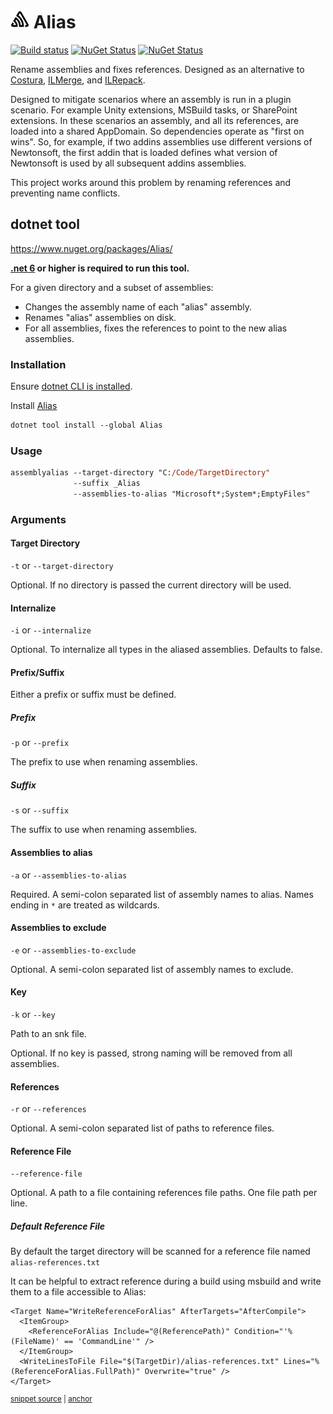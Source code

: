 # <img src='/src/icon.png' height='30px'> Alias

[![Build status](https://ci.appveyor.com/api/projects/status/s3agb6fiax7pgwls/branch/main?svg=true)](https://ci.appveyor.com/project/SimonCropp/dotnet-assembly-alias)
[![NuGet Status](https://img.shields.io/nuget/v/Alias.svg?label=Alias%20nuget)](https://www.nuget.org/packages/Alias/)
[![NuGet Status](https://img.shields.io/nuget/v/Alias.Lib.svg?label=Alias.Lib%20nuget)](https://www.nuget.org/packages/Alias.Lib/)

Rename assemblies and fixes references. Designed as an alternative to [Costura](https://github.com/Fody/Costura), [ILMerge](https://github.com/dotnet/ILMerge), and [ILRepack](https://github.com/gluck/il-repack).

Designed to mitigate scenarios where an assembly is run in a plugin scenario. For example Unity extensions, MSBuild tasks, or SharePoint extensions. In these scenarios an assembly, and all its references, are loaded into a shared AppDomain. So dependencies operate as "first on wins". So, for example, if two addins assemblies use different versions of Newtonsoft, the first addin that is loaded defines what version of Newtonsoft is used by all subsequent addins assemblies.

This project works around this problem by renaming references and preventing name conflicts.


## dotnet tool

https://www.nuget.org/packages/Alias/

**[.net 6](https://dotnet.microsoft.com/download/dotnet/6.0) or higher is required to run this tool.**

For a given directory and a subset of assemblies:

 * Changes the assembly name of each "alias" assembly.
 * Renames "alias" assemblies on disk.
 * For all assemblies, fixes the references to point to the new alias assemblies.


### Installation

Ensure [dotnet CLI is installed](https://docs.microsoft.com/en-us/dotnet/core/tools/).

Install [Alias](https://nuget.org/packages/Alias/)

```ps
dotnet tool install --global Alias
```


### Usage

```ps
assemblyalias --target-directory "C:/Code/TargetDirectory"
              --suffix _Alias
              --assemblies-to-alias "Microsoft*;System*;EmptyFiles"
```


### Arguments


#### Target Directory

`-t` or `--target-directory`

Optional. If no directory is passed the current directory will be used.


#### Internalize

`-i` or `--internalize`

Optional. To internalize all types in the aliased assemblies. Defaults to false.


#### Prefix/Suffix

Either a prefix or suffix must be defined.


##### Prefix

`-p` or `--prefix`

The prefix to use when renaming assemblies.


##### Suffix

`-s` or `--suffix`

The suffix to use when renaming assemblies.


#### Assemblies to alias

`-a` or `--assemblies-to-alias`

Required. A semi-colon separated list of assembly names to alias. Names ending in `*` are treated as wildcards.


#### Assemblies to exclude

`-e` or `--assemblies-to-exclude`

Optional. A semi-colon separated list of assembly names to exclude.


#### Key

`-k` or `--key`

Path to an snk file.

Optional. If no key is passed, strong naming will be removed from all assemblies.


#### References

`-r` or `--references`

Optional. A semi-colon separated list of paths to reference files.


#### Reference File

`--reference-file`

Optional. A path to a file containing references file paths. One file path per line.


##### Default Reference File

By default the target directory will be scanned for a reference file named `alias-references.txt`

It can be helpful to extract reference during a build using msbuild and write them to a file accessible to Alias:

<!-- snippet: WriteReferenceForAlias -->
<a id='snippet-writereferenceforalias'></a>
```csproj
<Target Name="WriteReferenceForAlias" AfterTargets="AfterCompile">
  <ItemGroup>
    <ReferenceForAlias Include="@(ReferencePath)" Condition="'%(FileName)' == 'CommandLine'" />
  </ItemGroup>
  <WriteLinesToFile File="$(TargetDir)/alias-references.txt" Lines="%(ReferenceForAlias.FullPath)" Overwrite="true" />
</Target>
```
<sup><a href='/src/SampleApp/SampleApp.csproj#L19-L26' title='Snippet source file'>snippet source</a> | <a href='#snippet-writereferenceforalias' title='Start of snippet'>anchor</a></sup>
<!-- endSnippet -->
